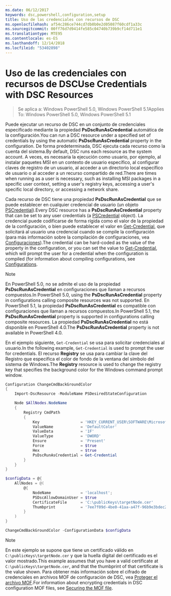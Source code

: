 ```yaml
---
ms.date: 06/12/2017
keywords: dsc,powershell,configuration,setup
title: Uso de las credenciales con recursos de DSC
ms.openlocfilehash: af54c286ce744cd7db0b0e2d05087f60cdf1a33c
ms.sourcegitcommit: 00ff76d7d9414fe585c04740b739b9cf14d711e1
ms.translationtype: MTE95
ms.contentlocale: es-ES
ms.lasthandoff: 12/14/2018
ms.locfileid: "53402898"
---
```

# <a name="use-credentials-with-dsc-resources"></a><span data-ttu-id="72140-103">Uso de las credenciales con recursos de DSC</span><span class="sxs-lookup"><span data-stu-id="72140-103">Use Credentials with DSC Resources</span></span>

> <span data-ttu-id="72140-104">Se aplica a: Windows PowerShell 5.0, Windows PowerShell 5.1</span><span class="sxs-lookup"><span data-stu-id="72140-104">Applies To: Windows PowerShell 5.0, Windows PowerShell 5.1</span></span>

<span data-ttu-id="72140-105">Puede ejecutar un recurso de DSC en un conjunto de credenciales especificado mediante la propiedad **PsDscRunAsCredential** automática de la configuración.</span><span class="sxs-lookup"><span data-stu-id="72140-105">You can run a DSC resource under a specified set of credentials by using the automatic **PsDscRunAsCredential** property in the configuration.</span></span>
<span data-ttu-id="72140-106">De forma predeterminada, DSC ejecuta cada recurso como la cuenta del sistema.</span><span class="sxs-lookup"><span data-stu-id="72140-106">By default, DSC runs each resource as the system account.</span></span>
<span data-ttu-id="72140-107">A veces, es necesaria la ejecución como usuario, por ejemplo, al instalar paquetes MSI en un contexto de usuario específico, al configurar claves de registro de un usuario, al acceder a un directorio local específico de usuario o al acceder a un recurso compartido de red.</span><span class="sxs-lookup"><span data-stu-id="72140-107">There are times when running as a user is necessary, such as installing MSI packages in a specific user context, setting a user's registry keys, accessing a user's specific local directory, or accessing a network share.</span></span>

<span data-ttu-id="72140-108">Cada recurso de DSC tiene una propiedad **PsDscRunAsCredential** que se puede establecer en cualquier credencial de usuario (un objeto [PSCredential](/dotnet/api/system.management.automation.pscredential)).</span><span class="sxs-lookup"><span data-stu-id="72140-108">Every DSC resource has a **PsDscRunAsCredential** property that can be set to any user credentials (a [PSCredential](/dotnet/api/system.management.automation.pscredential) object).</span></span>
<span data-ttu-id="72140-109">La credencial puede codificarse de forma rígida como el valor de la propiedad de la configuración, o bien puede establecer el valor en [Get-Credential](/powershell/module/Microsoft.PowerShell.Security/Get-Credential), que solicitará al usuario una credencial cuando se compile la configuración (para más información sobre la compilación de configuraciones, vea [Configuraciones](configurations.md)).</span><span class="sxs-lookup"><span data-stu-id="72140-109">The credential can be hard-coded as the value of the property in the configuration, or you can set the value to [Get-Credential](/powershell/module/Microsoft.PowerShell.Security/Get-Credential), which will prompt the user for a credential when the configuration is compiled (for information about compiling configurations, see [Configurations](configurations.md).</span></span>

> [!NOTE]
> <span data-ttu-id="72140-110">En PowerShell 5.0, no se admite el uso de la propiedad **PsDscRunAsCredential** en configuraciones que llaman a recursos compuestos.</span><span class="sxs-lookup"><span data-stu-id="72140-110">In PowerShell 5.0, using the **PsDscRunAsCredential** property in configurations calling composite resources was not supported.</span></span>
> <span data-ttu-id="72140-111">En PowerShell 5.1, la propiedad **PsDscRunAsCredential** es compatible con configuraciones que llaman a recursos compuestos.</span><span class="sxs-lookup"><span data-stu-id="72140-111">In PowerShell 5.1, the **PsDscRunAsCredential** property is supported in configurations calling composite resources.</span></span>
> <span data-ttu-id="72140-112">La propiedad **PsDscRunAsCredential** no está disponible en PowerShell 4.0.</span><span class="sxs-lookup"><span data-stu-id="72140-112">The **PsDscRunAsCredential** property is not available in PowerShell 4.0.</span></span>

<span data-ttu-id="72140-113">En el ejemplo siguiente, `Get-Credential` se usa para solicitar credenciales al usuario.</span><span class="sxs-lookup"><span data-stu-id="72140-113">In the following example, `Get-Credential` is used to prompt the user for credentials.</span></span>
<span data-ttu-id="72140-114">El recurso **Registry** se usa para cambiar la clave del Registro que especifica el color de fondo de la ventana del símbolo del sistema de Windows.</span><span class="sxs-lookup"><span data-stu-id="72140-114">The **Registry** resource is used to change the registry key that specifies the background color for the Windows command prompt window.</span></span>

```powershell
Configuration ChangeCmdBackGroundColor
{
    Import-DscResource -ModuleName PSDesiredStateConfiguration

    Node $AllNodes.NodeName
    {
        Registry CmdPath
        {
            Key                  = 'HKEY_CURRENT_USER\SOFTWARE\Microsoft\Command Processor'
            ValueName            = 'DefaultColor'
            ValueData            = '1F'
            ValueType            = 'DWORD'
            Ensure               = 'Present'
            Force                = $true
            Hex                  = $true
            PsDscRunAsCredential = Get-Credential
        }
    }
}

$configData = @{
    AllNodes = @(
        @{
            NodeName             = 'localhost';
            PSDscAllowDomainUser = $true
            CertificateFile      = 'C:\publicKeys\targetNode.cer'
            Thumbprint           = '7ee7f09d-4be0-41aa-a47f-96b9e3bdec25'
        }
    )
}

ChangeCmdBackGroundColor -ConfigurationData $configData
```

> [!NOTE]
> <span data-ttu-id="72140-115">En este ejemplo se supone que tiene un certificado válido en `C:\publicKeys\targetNode.cer` y que la huella digital del certificado es el valor mostrado.</span><span class="sxs-lookup"><span data-stu-id="72140-115">This example assumes that you have a valid certificate at `C:\publicKeys\targetNode.cer`, and that the thumbprint of that certificate is the value shown.</span></span>
> <span data-ttu-id="72140-116">Para obtener más información sobre el cifrado de credenciales en archivos MOF de configuración de DSC, vea [Proteger el archivo MOF](../pull-server/secureMOF.md).</span><span class="sxs-lookup"><span data-stu-id="72140-116">For information about encrypting credentials in DSC configuration MOF files, see [Securing the MOF file](../pull-server/secureMOF.md).</span></span>
